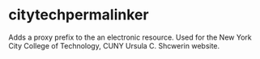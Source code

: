 # citytechpermalinker
Adds a proxy prefix to the an electronic resource. Used for the New York City College of Technology, CUNY Ursula C. Shcwerin website.
